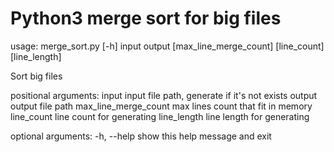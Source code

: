 # Python3 merge sort for big files

usage: merge_sort.py [-h]
                     input output [max_line_merge_count] [line_count]
                     [line_length]

Sort big files

positional arguments:
  input                 input file path, generate if it's not exists
  output                output file path
  max_line_merge_count  max lines count that fit in memory
  line_count            line count for generating
  line_length           line length for generating

optional arguments:
  -h, --help            show this help message and exit
